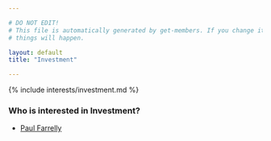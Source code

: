 ```yaml
---

# DO NOT EDIT!
# This file is automatically generated by get-members. If you change it, bad
# things will happen.

layout: default
title: "Investment"

---
```


{% include interests/investment.md %}

### Who is interested in Investment?


* [Paul Farrelly](/members/paul-farrelly.html)
